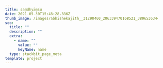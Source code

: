 ```yaml
---
title: saṃdhyāṃśu
date: 2021-05-30T15:48:28.336Z
thumb_image: /images/abhishekajith__31290460_206339470168521_3896536344024842240_n.jpg
seo:
  title: ""
  description: ""
  extra:
    - name: ""
      value: ""
      keyName: name
  type: stackbit_page_meta
template: project
---
```

